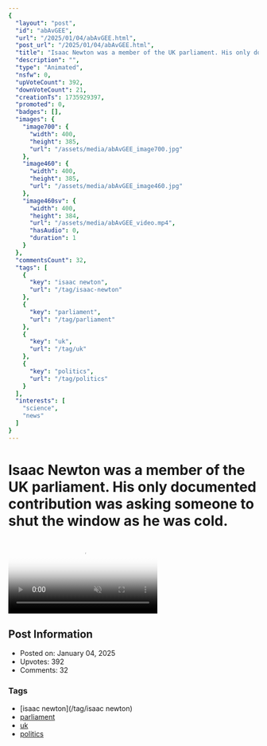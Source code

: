 ```yaml
---
{
  "layout": "post",
  "id": "abAvGEE",
  "url": "/2025/01/04/abAvGEE.html",
  "post_url": "/2025/01/04/abAvGEE.html",
  "title": "Isaac Newton was a member of the UK parliament. His only documented contribution was asking someone to shut the window as he was cold.",
  "description": "",
  "type": "Animated",
  "nsfw": 0,
  "upVoteCount": 392,
  "downVoteCount": 21,
  "creationTs": 1735929397,
  "promoted": 0,
  "badges": [],
  "images": {
    "image700": {
      "width": 400,
      "height": 385,
      "url": "/assets/media/abAvGEE_image700.jpg"
    },
    "image460": {
      "width": 400,
      "height": 385,
      "url": "/assets/media/abAvGEE_image460.jpg"
    },
    "image460sv": {
      "width": 400,
      "height": 384,
      "url": "/assets/media/abAvGEE_video.mp4",
      "hasAudio": 0,
      "duration": 1
    }
  },
  "commentsCount": 32,
  "tags": [
    {
      "key": "isaac newton",
      "url": "/tag/isaac-newton"
    },
    {
      "key": "parliament",
      "url": "/tag/parliament"
    },
    {
      "key": "uk",
      "url": "/tag/uk"
    },
    {
      "key": "politics",
      "url": "/tag/politics"
    }
  ],
  "interests": [
    "science",
    "news"
  ]
}
---
```


# Isaac Newton was a member of the UK parliament. His only documented contribution was asking someone to shut the window as he was cold.

<video controls playsinline loop muted poster="/assets/media/abAvGEE_image460.jpg">
  <source src="/assets/media/abAvGEE_video.mp4" type="video/mp4">
  Your browser does not support the video tag.
</video>

## Post Information

- Posted on: January 04, 2025
- Upvotes: 392
- Comments: 32

### Tags

- [isaac newton](/tag/isaac newton)
- [parliament](/tag/parliament)
- [uk](/tag/uk)
- [politics](/tag/politics)
